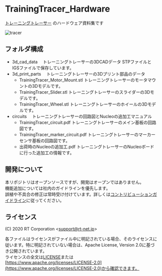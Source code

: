 # TrainingTracer_Hardware

[トレーニングトレーサー](https://rt-net.jp/products/rt-tracer/)
のハードウェア資料集です

![tracer](https://rt-net.jp/wp-content/uploads/2020/05/RT-Tracer.png)

## フォルダ構成

* 3d_cad_data
　トレーニングトレーサーの3DCADデータ
  STPファイルとIGSファイルで保存しています。
* 3d_print_parts
　トレーニングトレーサーの3Dプリント部品のデータ
  * TrainingTracer_Motor_Mount.stl
    トレーニングトレーサーのモータマウントの3Dモデルです。
  * TrainingTracer_Slider.stl
    トレーニングトレーサーのスライダーの3Dモデルです。
  * TrainingTracer_Wheel.stl
    トレーニングトレーサーのホイールの3Dモデルです。
* circuits
　トレーニングトレーサーの回路図とNucleoの追加工マニュアル
  * TrainingTracer_circuit.pdf
    トレーニングトレーサーのメイン基板の回路図です。
  * TrainingTracer_marker_circuit.pdf
    トレーニングトレーサーのマーカーセンサ基板の回路図です。
  * 出荷時のNucleoの追加工.pdf
    トレーニングトレーサーのNucleoボードに行った追加工の情報です。
    
## 開発について

本リポジトリはオープンソースですが、開発はオープンではありません。  
機能追加については社内のガイドラインを優先します。  
誤植や不具合の修正は常時受け付けています。詳しくは[コントリビューションガイドライン](https://github.com/rt-net/.github/blob/master/CONTRIBUTING.md)に従ってください。

## ライセンス

(C) 2020 RT Corporation \<support@rt-net.jp\>

各ファイルはライセンスがファイル中に明記されている場合、そのライセンスに従います。特に明記されていない場合は、Apache License, Version 2.0に基づき公開されています。  
ライセンスの全文は[LICENSE](./LICENSE)または[https://www.apache.org/licenses/LICENSE-2.0](https://www.apache.org/licenses/LICENSE-2.0)から確認できます。
